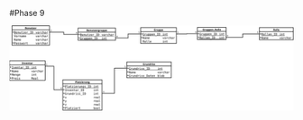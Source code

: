 #Phase 9

![Datenbankmodell](https://raw.githubusercontent.com/fabi321/lf8-itsystemhaus-software/main/Datenbankmodell.svg)
